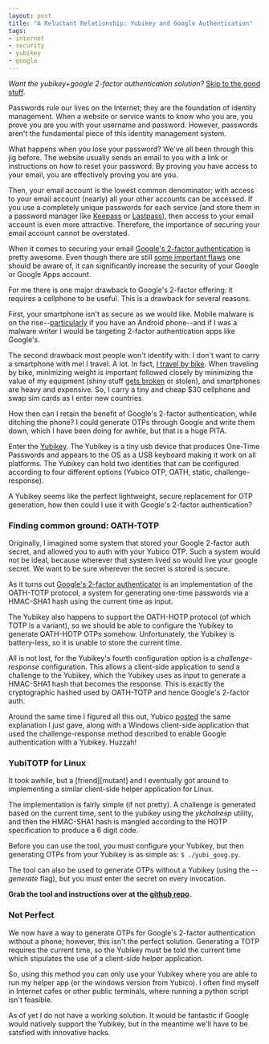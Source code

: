 ```yaml
---
layout: post
title: "A Reluctant Relationship: Yubikey and Google Authentication"
tags:
- internet
- security
- yubikey
- google
---
```


*Want the yubikey+google 2-factor authentication solution?* [Skip to the good stuff](#goodstuff).

Passwords rule our lives on the Internet; they are the foundation of
identity management. When a website or service wants to know who you are, you
prove you are you with your username and password. However,  passwords aren't the fundamental piece of this identity management
system.

What happens when you lose your password? We've all been through this
jig before. The website usually sends an email to you with a link or instructions on
how to reset your password. By proving you have access to your email, you are
effectively proving you are you.

Then, your email account is the lowest common denominator; with access to your email
account (nearly) all your other accounts can be accessed. If you use
a completely unique passwords for each service (and store them in a password manager like
[Keepass][kpx] or [Lastpass][lp]), then access to your email account is even
more attractive. Therefore, the importance of securing your email account cannot be
overstated.

When it comes to securing your email [Google's 2-factor authentication][2fac] is pretty awesome. Even though there
are still [some important flaws][flaw] one should be aware of, it can
significantly increase the security of your Google or Google Apps account.

For me there is one major drawback to Google's 2-factor offering: it requires
a cellphone to be useful. This is a drawback for several reasons.

First, your smartphone isn't as secure as we would like. Mobile malware is on
the rise--[particularly][and] if you have an Android phone--and if I was
a malware writer I would be targeting 2-factor authentication apps like
Google's.

The second drawback most people won't identify with: I don't want to carry
a smartphone with me! I travel. A lot. In fact, [I travel by bike][et].
When traveling by bike, minimizing weight is important followed closely by
minimizing the value of my equipment (shiny stuff [gets broken][sad] or stolen), and smartphones are heavy and expensive. So, I carry a tiny and cheap $30 cellphone and swap sim cards as I enter new countries.

How then can I retain the benefit of Google's 2-factor authentication, while
ditching the phone? I could generate OTPs through Google and write them down,
which I have been doing for awhile, but that is a huge PITA.

Enter the [Yubikey][yub]. The Yubikey is a tiny usb device that produces
One-Time Passwords and appears to the OS as a USB keyboard making it work on all
platforms. The Yubikey can hold two identities that can be configured according
to four different options (Yubico OTP, OATH, static, challenge-response).

A Yubikey seems like the perfect lightweight, secure replacement for OTP
generation, how then could I use it with Google's 2-factor authentication?

<a name="goodstuff" />
<h3>Finding common ground: OATH-TOTP</h3>
Originally, I imagined some system that stored your Google 2-factor auth
secret, and allowed you to auth with your Yubico OTP. Such a system would not
be ideal, because wherever that system lived so would live your google secret. We
want to be sure wherever the secret is stored is secure.

As it turns out [Google's 2-factor authenticator][gauth] is an implementation of the OATH-TOTP protocol, a system for generating one-time passwords via a HMAC-SHA1 hash using the current time as input.

The Yubikey also happens to support the OATH-HOTP protocol (of which TOTP is
a variant), so we should be able to configure the Yubikey to generate OATH-HOTP
OTPs somehow. Unfortunately, the Yubikey is battery-less, so it is unable to
store the current time.

All is not lost, for the Yubikey's fourth configuration option is
a *challenge-response* configuration. This allows a client-side application to
send a challenge to the Yubikey, which the Yubikey uses as input to generate a HMAC-SHA1 hash that becomes the response. This is exactly the cryptographic hashed used by OATH-TOTP and hence Google's 2-factor auth.

Around the same time I figured all this out, Yubico [posted][ytotp] the same
explanation I just gave, along with a Windows client-side application that used
the challenge-response method described to enable Google authentication with
a Yubikey. Huzzah!

<h3>YubiTOTP for Linux</h3>
It took awhile, but a [friend][mutant] and I eventually got around to implementing a similar
client-side helper application for Linux.

The implementation is fairly simple (if not pretty). A challenge is generated
based on the current time, sent to the yubikey using the *ykchalresp* utility,
and then the HMAC-SHA1 hash is mangled according to the HOTP specification to
produce a 6 digit code.

Before you can use the tool, you must configure your Yubikey, but then
generating OTPs from your Yubikey is as simple as:
`$ ./yubi_goog.py`.

The tool can also be used to generate OTPs without a Yubikey (using the
*--generate* flag), but you must enter the secret on every invocation.

**Grab the tool and instructions over at the [github repo][yubigoog].**

<h3>Not Perfect</h3>

We now have a way to generate OTPs for Google's 2-factor authentication without
a phone; however, this isn't the perfect solution. Generating a TOTP requires
the current time, so the Yubikey must be told the current time which stipulates
the use of a client-side helper application.

So, using this method you can only use your Yubikey where you are able to run
my helper app (or the windows version from Yubico). I often find myself in
Internet cafes or other public terminals, where running a python script isn't
feasible.

As of yet I do not have a working solution. It would be fantastic if Google
would natively support the Yubikey, but in the meantime we'll have to be
satsfied with innovative hacks.

[2fac]: http://googleblog.blogspot.com/2011/02/advanced-sign-in-security-for-your.html 
[kpx]: http://keepass.info
[lp]: http://lastpass.com
[flaw]: http://tech.kateva.org/2011/07/massive-security-hole-in-google-two.html
[and]: http://www.schneier.com/blog/archives/2011/11/android_malware.html
[et]: http://elusivetruth.net
[sad]: https://twitter.com/#!/Ramblurr/status/144521420762918914
[yub]: http://yubico.com/yubikey
[gauth]: http://code.google.com/p/google-authenticator/
[ytotp]: http://yubico.com/totp
[yubigoog]: https://github.com/Ramblurr/yubi-goog
[mutant]: http://mutantmonkey.in/
